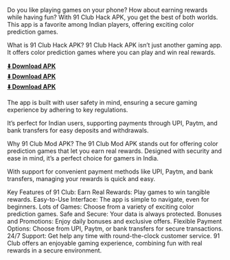 Do you like playing games on your phone? How about earning rewards while having fun? With 91 Club Hack APK, you get the best of both worlds. This app is a favorite among Indian players, offering exciting color prediction games.

What is 91 Club Hack APK?
91 Club Hack APK isn’t just another gaming app. It offers color prediction games where you can play and win real rewards.

**[⬇️ Download APK](https://rpy.club/lm/yF5iLbZB2p)**<br>
**[⬇️ Download APK](https://rpy.club/lm/yF5iLbZB2p)**<br>
**[⬇️ Download APK](https://rpy.club/lm/yF5iLbZB2p)**

The app is built with user safety in mind, ensuring a secure gaming experience by adhering to key regulations.

It’s perfect for Indian users, supporting payments through UPI, Paytm, and bank transfers for easy deposits and withdrawals.

Why 91 Club Mod APK?
The 91 Club Mod APK stands out for offering color prediction games that let you earn real rewards. Designed with security and ease in mind, it’s a perfect choice for gamers in India.

With support for convenient payment methods like UPI, Paytm, and bank transfers, managing your rewards is quick and easy.

Key Features of 91 Club:
Earn Real Rewards: Play games to win tangible rewards.
Easy-to-Use Interface: The app is simple to navigate, even for beginners.
Lots of Games: Choose from a variety of exciting color prediction games.
Safe and Secure: Your data is always protected.
Bonuses and Promotions: Enjoy daily bonuses and exclusive offers.
Flexible Payment Options: Choose from UPI, Paytm, or bank transfers for secure transactions.
24/7 Support: Get help any time with round-the-clock customer service.
91 Club offers an enjoyable gaming experience, combining fun with real rewards in a secure environment.

